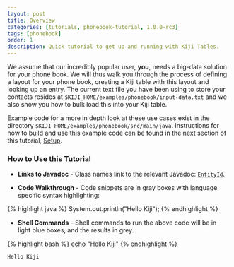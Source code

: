 ```yaml
---
layout: post
title: Overview
categories: [tutorials, phonebook-tutorial, 1.0.0-rc3]
tags: [phonebook]
order: 1
description: Quick tutorial to get up and running with Kiji Tables.
---
```


We assume that our incredibly popular user, **you**, needs a big-data solution
for your phone book. We will thus walk you through the process of defining a
layout for your phone book, creating a Kiji table with this layout and looking
up an entry. The current text file you have been using to store your contacts
resides at `$KIJI_HOME/examples/phonebook/input-data.txt` and we also show you how
to bulk load this into your Kiji table.

Example code for a more in depth look at these use cases exist in the directory
`$KIJI_HOME/examples/phonebook/src/main/java`.  Instructions for how to build and use this
example code can be found in the next section of this tutorial,
[Setup]({{site.tutorial_url}}phonebook-setup).

### How to Use this Tutorial

* **Links to Javadoc** - Class names link to the relevant Javadoc:
[`EntityId`]({{site.api_url}}EntityId.html).

* **Code Walkthrough** - Code snippets are in gray boxes with language specific syntax highlighting:

{% highlight java %}
System.out.println("Hello Kiji");
{% endhighlight %}

* **Shell Commands** - Shell commands to run the above code will be in light blue boxes, and the results in grey.

<div class="userinput">
{% highlight bash %}
echo "Hello Kiji"
{% endhighlight %}
</div>

    Hello Kiji
